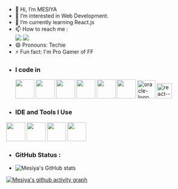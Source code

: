 - 👋 Hi, I’m MESIYA
- 👀 I’m interested in Web Development.
- 🌱 I’m currently learning React.js
- 📫 How to reach me :
 <br/> [<img src="https://img.shields.io/badge/LinkedIn-0077B5?style=for-the-badge&logo=linkedin&logoColor=white" />](https://www.linkedin.com/in/mesiya-a-5aaa352a4?utm_source=share&utm_campaign=share_via&utm_content=profile&utm_medium=android_app)  [<img src="https://img.shields.io/badge/Instagram-E4405F?style=for-the-badge&logo=instagram&logoColor=white" />](https://www.instagram.com/dark_shadow_boy_05/profilecard/?igsh=dGpidjVvcHkyYzFh)
- 😄 Pronouns: Techie
- ⚡ Fun fact: I'm Pro Gamer of FF
- ### I code in
   <img height="50" width="50" src="https://img.icons8.com/color/48/000000/python.png" /> <img height="50" width="50" src="https://img.icons8.com/color/48/000000/html-5.png" /> <img height="50" width="50" src="https://img.icons8.com/color/48/000000/css3.png" /> <img height="50" width="50" src="https://img.icons8.com/color/48/000000/bootstrap.png" />
<img height="50" width="50" src="https://img.icons8.com/color/48/000000/javascript.png"/> <img height="50" width="50" src="https://img.icons8.com/color/48/000000/mysql-logo.png"/>    <img width="48" height="48" src="https://img.icons8.com/color/48/oracle-logo.png" alt="oracle-logo"/>      <img width="40" height="40" src="https://img.icons8.com/ultraviolet/40/react--v1.png" alt="react--v1"/>
- ### IDE and Tools I Use
<img height="50" width="50" src="https://img.icons8.com/color/48/000000/visual-studio-code-2019.png"/> <img height="50" width="50" src="https://img.icons8.com/color/48/000000/pycharm.png"/>  <img height="50" width="50" src="https://img.icons8.com/color/50/000000/git.png"/> <img height="50" src="https://img.shields.io/badge/Netlify-00C7B7?style=for-the-badge&logo=netlify&logoColor=white"/>
-  ### GitHub Status :
-  ![Mesiya's  GitHub stats](https://github-readme-stats.vercel.app/api?username=MESIYA05&theme=dark&show_icons=true&&hide=issues,contribs)

  [![Mesiya's github activity graph](https://github-readme-activity-graph.vercel.app/graph?username=MESIYA05&bg_color=000000&color=ffffff&line=51f565&point=ffffff&area=true&hide_border=true)](https://github.com/ashutosh00710/github-readme-activity-graph)

<!---
MESIYA05/MESIYA05 is a ✨ special ✨ repository because its `README.md` (this file) appears on your GitHub profile.
You can click the Preview link to take a look at your changes.
--->
